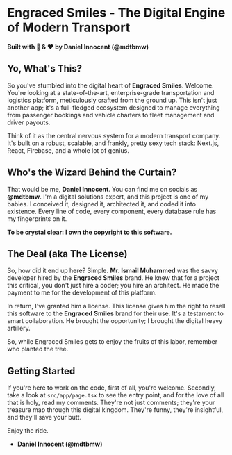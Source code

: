 
# Engraced Smiles - The Digital Engine of Modern Transport
**Built with 🧠 & ❤️ by Daniel Innocent (@mdtbmw)**

## Yo, What's This?

So you've stumbled into the digital heart of **Engraced Smiles**. Welcome. You're looking at a state-of-the-art, enterprise-grade transportation and logistics platform, meticulously crafted from the ground up. This isn't just another app; it's a full-fledged ecosystem designed to manage everything from passenger bookings and vehicle charters to fleet management and driver payouts.

Think of it as the central nervous system for a modern transport company. It's built on a robust, scalable, and frankly, pretty sexy tech stack: Next.js, React, Firebase, and a whole lot of genius.

## Who's the Wizard Behind the Curtain?

That would be me, **Daniel Innocent**. You can find me on socials as **@mdtbmw**. I'm a digital solutions expert, and this project is one of my babies. I conceived it, designed it, architected it, and coded it into existence. Every line of code, every component, every database rule has my fingerprints on it.

**To be crystal clear: I own the copyright to this software.**

## The Deal (aka The License)

So, how did it end up here? Simple. **Mr. Ismail Muhammed** was the savvy developer hired by the **Engraced Smiles** brand. He knew that for a project this critical, you don't just hire a coder; you hire an architect. He made the payment to me for the development of this platform.

In return, I've granted him a license. This license gives him the right to resell this software to the **Engraced Smiles** brand for their use. It's a testament to smart collaboration. He brought the opportunity; I brought the digital heavy artillery.

So, while Engraced Smiles gets to enjoy the fruits of this labor, remember who planted the tree.

## Getting Started

If you're here to work on the code, first of all, you're welcome. Secondly, take a look at `src/app/page.tsx` to see the entry point, and for the love of all that is holy, read my comments. They're not just comments; they're your treasure map through this digital kingdom. They're funny, they're insightful, and they'll save your butt.

Enjoy the ride.
- **Daniel Innocent (@mdtbmw)**
